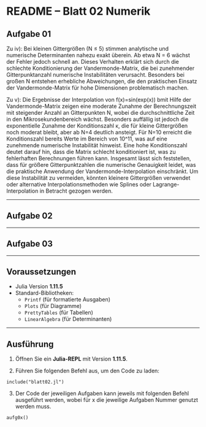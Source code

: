 
# README – Blatt 02 Numerik

## Aufgabe 01

Zu iv): Bei kleinen Gittergrößen (N ≤ 5) stimmen analytische und numerische Determinanten nahezu exakt überein. Ab etwa N = 6 wächst der Fehler jedoch schnell an. Dieses Verhalten erklärt sich durch die schlechte Konditionierung der Vandermonde-Matrix, die bei zunehmender Gitterpunktanzahl numerische Instabilitäten verursacht. Besonders bei großen N entstehen erhebliche Abweichungen, die den praktischen Einsatz der Vandermonde-Matrix für hohe Dimensionen problematisch machen.

Zu v): Die Ergebnisse der Interpolation von f(x)=sin⁡(exp⁡(x)) bmit Hilfe der Vandermonde-Matrix zeigen eine moderate Zunahme der Berechnungszeit mit steigender Anzahl an Gitterpunkten N, wobei die durchschnittliche Zeit in den Mikrosekundenbereich wächst. Besonders auffällig ist jedoch die exponentielle Zunahme der Konditionszahl κ, die für kleine Gittergrößen noch moderat bleibt, aber ab N=4 deutlich ansteigt. Für N=10 erreicht die Konditionszahl bereits Werte im Bereich von 10^11, was auf eine zunehmende numerische Instabilität hinweist. Eine hohe Konditionszahl deutet darauf hin, dass die Matrix schlecht konditioniert ist, was zu fehlerhaften Berechnungen führen kann. Insgesamt lässt sich feststellen, dass für größere Gitterpunktzahlen die numerische Genauigkeit leidet, was die praktische Anwendung der Vandermonde-Interpolation einschränkt. Um diese Instabilität zu vermeiden, könnten kleinere Gittergrößen verwendet oder alternative Interpolationsmethoden wie Splines oder Lagrange-Interpolation in Betracht gezogen werden.

---

## Aufgabe 02



---

## Aufgabe 03



---

## Voraussetzungen

- Julia Version **1.11.5**
- Standard-Bibliotheken:
  - `Printf` (für formatierte Ausgaben)
  - `Plots` (für Diagramme)
  - `PrettyTables` (für Tabellen)
  - `LinearAlgebra` (für Determinanten)

---

## Ausführung

1. Öffnen Sie ein **Julia-REPL** mit Version **1.11.5**.

2. Führen Sie folgenden Befehl aus, um den Code zu laden:

```
include("blatt02.jl")
```
3. Der Code der jeweiligen Aufgaben kann jeweils mit folgenden Befehl ausgeführt werden, wobei für x die jeweilige Aufgaben Nummer genutzt werden muss.
```
aufg0x()
```